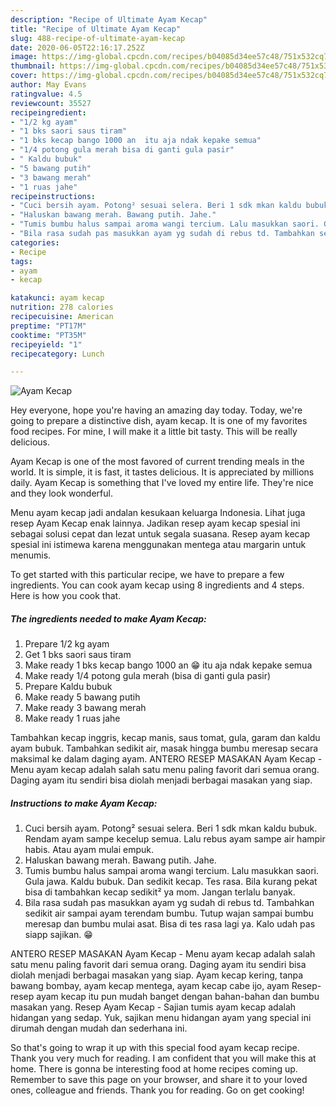 ```yaml
---
description: "Recipe of Ultimate Ayam Kecap"
title: "Recipe of Ultimate Ayam Kecap"
slug: 488-recipe-of-ultimate-ayam-kecap
date: 2020-06-05T22:16:17.252Z
image: https://img-global.cpcdn.com/recipes/b04085d34ee57c48/751x532cq70/ayam-kecap-foto-resep-utama.jpg
thumbnail: https://img-global.cpcdn.com/recipes/b04085d34ee57c48/751x532cq70/ayam-kecap-foto-resep-utama.jpg
cover: https://img-global.cpcdn.com/recipes/b04085d34ee57c48/751x532cq70/ayam-kecap-foto-resep-utama.jpg
author: May Evans
ratingvalue: 4.5
reviewcount: 35527
recipeingredient:
- "1/2 kg ayam"
- "1 bks saori saus tiram"
- "1 bks kecap bango 1000 an  itu aja ndak kepake semua"
- "1/4 potong gula merah bisa di ganti gula pasir"
- " Kaldu bubuk"
- "5 bawang putih"
- "3 bawang merah"
- "1 ruas jahe"
recipeinstructions:
- "Cuci bersih ayam. Potong² sesuai selera. Beri 1 sdk mkan kaldu bubuk. Rendam ayam sampe kecelup semua. Lalu rebus ayam sampe air hampir habis. Atau ayam mulai empuk."
- "Haluskan bawang merah. Bawang putih. Jahe."
- "Tumis bumbu halus sampai aroma wangi tercium. Lalu masukkan saori. Gula jawa. Kaldu bubuk. Dan sedikit kecap. Tes rasa. Bila kurang pekat bisa di tambahkan kecap sedikit² ya mom. Jangan terlalu banyak."
- "Bila rasa sudah pas masukkan ayam yg sudah di rebus td. Tambahkan sedikit air sampai ayam terendam bumbu. Tutup wajan sampai bumbu meresap dan bumbu mulai asat. Bisa di tes rasa lagi ya. Kalo udah pas siapp sajikan. 😁"
categories:
- Recipe
tags:
- ayam
- kecap

katakunci: ayam kecap 
nutrition: 278 calories
recipecuisine: American
preptime: "PT17M"
cooktime: "PT35M"
recipeyield: "1"
recipecategory: Lunch

---
```



![Ayam Kecap](https://img-global.cpcdn.com/recipes/b04085d34ee57c48/751x532cq70/ayam-kecap-foto-resep-utama.jpg)

Hey everyone, hope you're having an amazing day today. Today, we're going to prepare a distinctive dish, ayam kecap. It is one of my favorites food recipes. For mine, I will make it a little bit tasty. This will be really delicious.

Ayam Kecap is one of the most favored of current trending meals in the world. It is simple, it is fast, it tastes delicious. It is appreciated by millions daily. Ayam Kecap is something that I've loved my entire life. They're nice and they look wonderful.

Menu ayam kecap jadi andalan kesukaan keluarga Indonesia. Lihat juga resep Ayam Kecap enak lainnya. Jadikan resep ayam kecap spesial ini sebagai solusi cepat dan lezat untuk segala suasana. Resep ayam kecap spesial ini istimewa karena menggunakan mentega atau margarin untuk menumis.


To get started with this particular recipe, we have to prepare a few ingredients. You can cook ayam kecap using 8 ingredients and 4 steps. Here is how you cook that.

<!--inarticleads1-->

##### The ingredients needed to make Ayam Kecap:

1. Prepare 1/2 kg ayam
1. Get 1 bks saori saus tiram
1. Make ready 1 bks kecap bango 1000 an 😁 itu aja ndak kepake semua
1. Make ready 1/4 potong gula merah (bisa di ganti gula pasir)
1. Prepare  Kaldu bubuk
1. Make ready 5 bawang putih
1. Make ready 3 bawang merah
1. Make ready 1 ruas jahe


Tambahkan kecap inggris, kecap manis, saus tomat, gula, garam dan kaldu ayam bubuk. Tambahkan sedikit air, masak hingga bumbu meresap secara maksimal ke dalam daging ayam. ANTERO RESEP MASAKAN Ayam Kecap - Menu ayam kecap adalah salah satu menu paling favorit dari semua orang. Daging ayam itu sendiri bisa diolah menjadi berbagai masakan yang siap. 

<!--inarticleads2-->

##### Instructions to make Ayam Kecap:

1. Cuci bersih ayam. Potong² sesuai selera. Beri 1 sdk mkan kaldu bubuk. Rendam ayam sampe kecelup semua. Lalu rebus ayam sampe air hampir habis. Atau ayam mulai empuk.
1. Haluskan bawang merah. Bawang putih. Jahe.
1. Tumis bumbu halus sampai aroma wangi tercium. Lalu masukkan saori. Gula jawa. Kaldu bubuk. Dan sedikit kecap. Tes rasa. Bila kurang pekat bisa di tambahkan kecap sedikit² ya mom. Jangan terlalu banyak.
1. Bila rasa sudah pas masukkan ayam yg sudah di rebus td. Tambahkan sedikit air sampai ayam terendam bumbu. Tutup wajan sampai bumbu meresap dan bumbu mulai asat. Bisa di tes rasa lagi ya. Kalo udah pas siapp sajikan. 😁


ANTERO RESEP MASAKAN Ayam Kecap - Menu ayam kecap adalah salah satu menu paling favorit dari semua orang. Daging ayam itu sendiri bisa diolah menjadi berbagai masakan yang siap. Ayam kecap kering, tanpa bawang bombay, ayam kecap mentega, ayam kecap cabe ijo, ayam Resep-resep ayam kecap itu pun mudah banget dengan bahan-bahan dan bumbu masakan yang. Resep Ayam Kecap - Sajian tumis ayam kecap adalah hidangan yang sedap. Yuk, sajikan menu hidangan ayam yang special ini dirumah dengan mudah dan sederhana ini. 

So that's going to wrap it up with this special food ayam kecap recipe. Thank you very much for reading. I am confident that you will make this at home. There is gonna be interesting food at home recipes coming up. Remember to save this page on your browser, and share it to your loved ones, colleague and friends. Thank you for reading. Go on get cooking!
